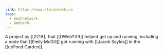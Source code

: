 ```yaml
---
link: https://www.stolonmesh.ca
tags:
  - meshnetwork
  - DWebYVR
---
```

A project by [[221A]] that [[DWebYVR]] helped get up and running, including a node that [[Emily McGill]] got running with [[Jacob Sayles]] in the [[coFood Garden]].